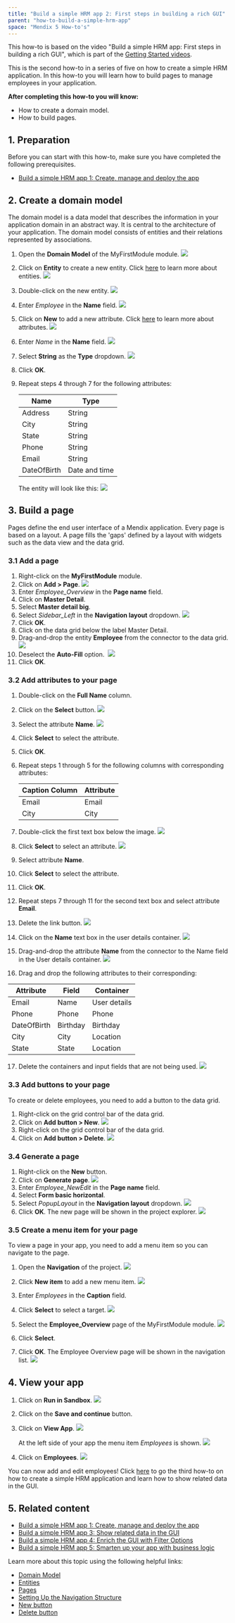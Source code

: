 ```yaml
---
title: "Build a simple HRM app 2: First steps in building a rich GUI"
parent: "how-to-build-a-simple-hrm-app"
space: "Mendix 5 How-to's"
---
```


This how-to is based on the video "Build a simple HRM app: First steps in building a rich GUI", which is part of the [Getting Started videos](http://gettingstarted.mendixcloud.com/link/courses/gettingstarted).

This is the second how-to in a series of five on how to create a simple HRM application. In this how-to you will learn how to build pages to manage employees in your application.

**After completing this how-to you will know:**

*   How to create a domain model.
*   How to build pages.

## 1. Preparation
Before you can start with this how-to, make sure you have completed the following prerequisites.

*   [Build a simple HRM app 1: Create, manage and deploy the app](build-a-simple-hrm-app-1-create-manage-and-deploy-the-app)

## 2\. Create a domain model

The domain model is a data model that describes the information in your application domain in an abstract way. It is central to the architecture of your application. The domain model consists of entities and their relations represented by associations.

1.  Open the **Domain Model** of the MyFirstModule module.
    ![](attachments/14091674/14385454.png) 
2.  Click on **Entity** to create a new entity. Click [here](/refguide5/entities) to learn more about entities.
    ![](attachments/14091674/14385455.png) 
3.  Double-click on the new entity.
    ![](attachments/14091674/14385459.png)
4.  Enter _Employee_ in the **Name** field.
    ![](attachments/14091674/14385460.png)
5.  Click on **New** to add a new attribute. Click [here](/refguide5/attributes) to learn more about attributes.
    ![](attachments/14091674/14385458.png)
6.  Enter _Name_ in the **Name** field.
    ![](attachments/14091674/14385461.png)
7.  Select **String** as the **Type** dropdown.
    ![](attachments/14091674/14385462.png)
8.  Click **OK**.

9.  Repeat steps 4 through 7 for the following attributes:

    <table><thead><tr><th class="confluenceTh">Name</th><th class="confluenceTh">Type</th></tr></thead><tbody><tr><td class="confluenceTd">Address</td><td class="confluenceTd">String</td></tr><tr><td class="confluenceTd">City</td><td class="confluenceTd">String</td></tr><tr><td class="confluenceTd">State</td><td class="confluenceTd">String</td></tr><tr><td colspan="1" class="confluenceTd">Phone</td><td colspan="1" class="confluenceTd">String</td></tr><tr><td colspan="1" class="confluenceTd">Email</td><td colspan="1" class="confluenceTd">String</td></tr><tr><td colspan="1" class="confluenceTd">DateOfBirth</td><td colspan="1" class="confluenceTd">Date and time</td></tr></tbody></table>

    The entity will look like this:
    ![](attachments/14091674/14385463.png)

## 3\. Build a page

Pages define the end user interface of a Mendix application. Every page is based on a layout. A page fills the 'gaps' defined by a layout with widgets such as the data view and the data grid.

### 3.1 Add a page

1.  Right-click on the **MyFirstModule** module.
2.  Click on **Add > Page**.
    ![](attachments/14091674/14385464.png) 
3.  Enter _Employee_Overview_ in the **Page name** field.
4.  Click on **Master Detail**.
5.  Select **Master detail big**.
6.  Select _Sidebar_Left_ in the **Navigation layout** dropdown.
    ![](attachments/14091674/14385466.png) 
7.  Click **OK**.
8.  Click on the data grid below the label Master Detail.
9.  Drag-and-drop the entity **Employee** from the connector to the data grid.
    ![](attachments/14091674/14385467.png)
10.  Deselect the **Auto-Fill** option.
     ![](attachments/14091674/14385468.png)
11.  Click **OK**.

### 3.2 Add attributes to your page

1.  Double-click on the **Full Name** column.
2.  Click on the **Select** button.
    ![](attachments/14091674/14385469.png) 
3.  Select the attribute **Name**.
    ![](attachments/14091674/14385471.png)
4.  Click **Select** to select the attribute.
5.  Click **OK**.
6.  Repeat steps 1 through 5 for the following columns with corresponding attributes:

    <table><thead><tr><th class="confluenceTh">Caption Column</th><th class="confluenceTh">Attribute</th></tr></thead><tbody><tr><td class="confluenceTd">Email</td><td class="confluenceTd">Email</td></tr><tr><td class="confluenceTd">City</td><td class="confluenceTd">City</td></tr></tbody></table>
7.  Double-click the first text box below the image.
    ![](attachments/14091674/14385472.png)

8.  Click **Select** to select an attribute.
    ![](attachments/14091674/14385473.png) 
9.  Select attribute **Name**.
10.  Click **Select** to select the attribute.
11.  Click **OK**.
12.  Repeat steps 7 through 11 for the second text box and select attribute **Email**.
13.  Delete the link button.
    ![](attachments/14091674/14385507.png)
14.  Click on the **Name** text box in the user details container.
    ![](attachments/14091674/14385474.png) 
15.  Drag-and-drop the attribute **Name** from the connector to the Name field in the User details container.
    ![](attachments/14091674/14385475.png) 
16.  Drag and drop the following attributes to their corresponding:

<table><thead><tr><th class="confluenceTh">Attribute</th><th class="confluenceTh">Field</th><th colspan="1" class="confluenceTh">Container</th></tr></thead><tbody><tr><td class="confluenceTd">Email</td><td class="confluenceTd">Name</td><td colspan="1" class="confluenceTd">User details</td></tr><tr><td class="confluenceTd">Phone</td><td class="confluenceTd">Phone</td><td colspan="1" class="confluenceTd">Phone</td></tr><tr><td class="confluenceTd"><span>DateOfBirth</span></td><td class="confluenceTd">Birthday</td><td colspan="1" class="confluenceTd">Birthday</td></tr><tr><td colspan="1" class="confluenceTd">City</td><td colspan="1" class="confluenceTd">City</td><td colspan="1" class="confluenceTd">Location</td></tr><tr><td colspan="1" class="confluenceTd">State</td><td colspan="1" class="confluenceTd">State</td><td colspan="1" class="confluenceTd">Location</td></tr></tbody></table>

17.  Delete the containers and input fields that are not being used.
    ![](attachments/14091674/14385476.png) 

### 3.3 Add buttons to your page

To create or delete employees, you need to add a button to the data grid.

1.  Right-click on the grid control bar of the data grid.
2.  Click on **Add button > New**.
    ![](attachments/14091674/14385477.png) 
3.  Right-click on the grid control bar of the data grid.
4.  Click on **Add button > Delete**.
    ![](attachments/14091674/14385479.png) 

### 3.4 Generate a page

1.  Right-click on the **New** button.
2.  Click on **Generate page**.
    ![](attachments/14091674/14385480.png) 
3.  Enter _Employee_NewEdit_ in the **Page name** field.
4.  Select **Form basic horizontal**.
5.  Select _PopupLayout_ in the **Navigation layout** dropdown.
    ![](attachments/14091674/14385481.png) 
6.  Click **OK**.
    The new page will be shown in the project explorer.
    ![](attachments/14091674/14385485.png)

### 3.5 Create a menu item for your page

To view a page in your app, you need to add a menu item so you can navigate to the page.

1.  Open the **Navigation** of the project.
    ![](attachments/14091674/14385483.png) 
2.  Click **New item** to add a new menu item.
    ![](attachments/14091674/14385484.png) 
3.  Enter _Employees_ in the **Caption** field.

4.  Click **Select** to select a target.
    ![](attachments/14091674/14385487.png)
5.  Select the **Employee_Overview** page of the MyFirstModule module.
    ![](attachments/14091674/14385501.png)
6.  Click **Select**.
7.  Click **OK**.
    The Employee Overview page will be shown in the navigation list.
    ![](attachments/14091674/14385502.png) 

## 4\. View your app  

1.  Click on **Run in Sandbox**.
    ![](attachments/14091670/14385449.png)
2.  Click on the **Save and continue** button.
3.  Click on **View App**.
    ![](attachments/14091670/14385450.png)

    At the left side of your app the menu item _Employees_ is shown.
    ![](attachments/14091674/14385509.png) 
4.  Click on **Employees**.
    ![](attachments/14091674/14385510.png)

You can now add and edit employees! Click [here](build-a-simple-hrm-app-3-show-related-data-in-the-gui) to go the third how-to on how to create a simple HRM application and learn how to show related data in the GUI.

## 5\. Related content

*   [Build a simple HRM app 1: Create, manage and deploy the app](build-a-simple-hrm-app-1-create-manage-and-deploy-the-app)
*   [Build a simple HRM app 3: Show related data in the GUI](build-a-simple-hrm-app-3-show-related-data-in-the-gui)
*   [Build a simple HRM app 4: Enrich the GUI with Filter Options](build-a-simple-hrm-app-4-enrich-the-gui-with-filter-options)
*   [Build a simple HRM app 5: Smarten up your app with business logic](build-a-simple-hrm-app-5-smarten-up-your-app-with-business-logic)

Learn more about this topic using the following helpful links:

*   [Domain Model](/refguide5/domain-model)
*   [Entities](/refguide5/entities)
*   [Pages](/refguide5/page)
*   [Setting Up the Navigation Structure](setting-up-the-navigation-structure)
*   [New button](/refguide5/new-button)
*   [Delete button](/refguide5/delete-button)
